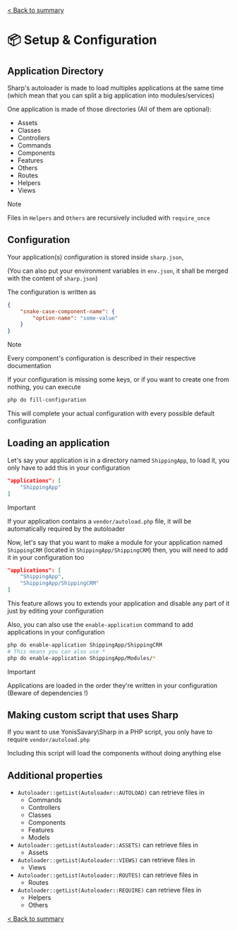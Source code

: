 [< Back to summary](../README.md)

# 📦 Setup & Configuration

## Application Directory

Sharp's autoloader is made to load multiples applications at the same time (which mean that you can split a big application into modules/services)

One application is made of those directories (All of them are optional):
- Assets
- Classes
- Controllers
- Commands
- Components
- Features
- Others
- Routes
- Helpers
- Views

> [!NOTE]
> Files in `Helpers` and `Others` are recursively included with `require_once`

## Configuration

Your application(s) configuration is stored inside `sharp.json`,

(You can also put your environment variables in `env.json`, it shall be merged with the content of `sharp.json`)

The configuration is written as

```json
{
    "snake-case-component-name": {
        "option-name": "some-value"
    }
}
```

> [!NOTE]
> Every component's configuration is described in their respective documentation

If your configuration is missing some keys, or if you want to create one from nothing, you can execute

```bash
php do fill-configuration
```

This will complete your actual configuration with every possible default configuration




## Loading an application

Let's say your application is in a directory named `ShippingApp`, to load it,
you only have to add this in your configuration

```json
"applications": [
    "ShippingApp"
]
```


> [!IMPORTANT]
> If your application contains a `vendor/autoload.php` file,
> it will be automatically required by the autoloader

Now, let's say that you want to make a module for your application named `ShippingCRM` (located in `ShippingApp/ShippingCRM`) then, you will need to add it in your configuration too

```json
"applications": [
    "ShippingApp",
    "ShippingApp/ShippingCRM"
]
```

This feature allows you to extends your application and disable any part of it just by editing your configuration

Also, you can also use the `enable-application` command to add applications in your configuration

```bash
php do enable-application ShippingApp/ShippingCRM
# This means you can also use *
php do enable-application ShippingApp/Modules/*
```

> [!IMPORTANT]
> Applications are loaded in the order they're written in your configuration
> (Beware of dependencies !)


## Making custom script that uses Sharp

If you want to use YonisSavary\Sharp in a PHP script, you only have to require `vendor/autoload.php`

Including this script will load the components without doing anything else

## Additional properties

- `Autoloader::getList(Autoloader::AUTOLOAD)` can retrieve files in
    - Commands
    - Controllers
    - Classes
    - Components
    - Features
    - Models
- `Autoloader::getList(Autoloader::ASSETS)` can retrieve files in
    - Assets
- `Autoloader::getList(Autoloader::VIEWS)` can retrieve files in
    - Views
- `Autoloader::getList(Autoloader::ROUTES)` can retrieve files in
    - Routes
- `Autoloader::getList(Autoloader::REQUIRE)` can retrieve files in
    - Helpers
    - Others


[< Back to summary](../README.md)